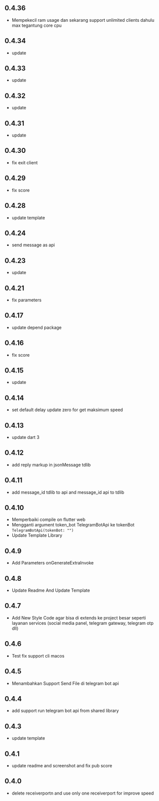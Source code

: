 ## 0.4.36

- Mempekecil ram usage dan sekarang support unlimited clients dahulu max tegantung core cpu


## 0.4.34

- update

## 0.4.33

- update


## 0.4.32

- update

## 0.4.31

- update
  
## 0.4.30

- fix exit client

## 0.4.29

- fix score

## 0.4.28

- update template


## 0.4.24

- send message as api

## 0.4.23

- update

## 0.4.21

- fix parameters

## 0.4.17

- update depend package

## 0.4.16

- fix score

## 0.4.15

- update

## 0.4.14

- set default delay update zero for get maksimum speed 

## 0.4.13

- update dart 3

## 0.4.12

- add reply markup in jsonMessage tdlib

## 0.4.11

- add message_id tdlib to api and message_id api to tdlib

## 0.4.10

- Memperbaiki compile on flutter web
- Mengganti argument token_bot TelegramBotApi ke tokenBot `TelegramBotApi(tokenBot: "")`
- Update Template Library

## 0.4.9

- Add Parameters onGenerateExtraInvoke

## 0.4.8

- Update Readme And Update Template

## 0.4.7

- Add New Style Code agar bisa di extends ke project besar seperti layanan services (social media panel, telegram gateway, telegram otp dll)

## 0.4.6

- Test fix support cli macos

## 0.4.5

- Menambahkan Support Send File di telegram bot api

## 0.4.4

- add support run telegram bot api from shared library

## 0.4.3

- update template

## 0.4.1

- update readme and screenshot and fix pub score

## 0.4.0

- delete receiverportn and use only one receiverport for improve speed